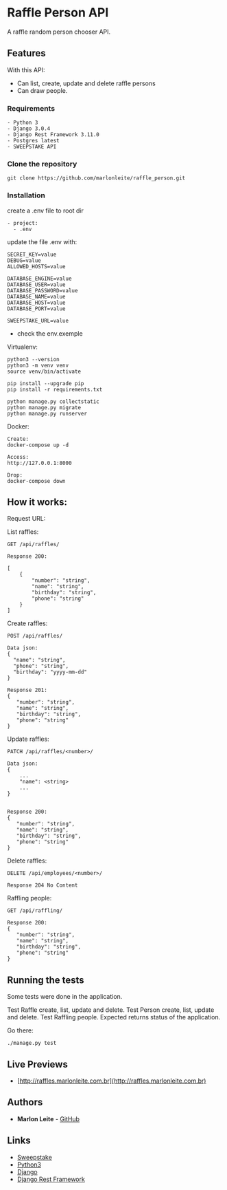 # Raffle Person API

A raffle random person chooser API.

## Features

With this API:
- Can list, create, update and delete raffle persons
- Can draw people.

### Requirements
```
- Python 3
- Django 3.0.4
- Django Rest Framework 3.11.0
- Postgres latest
- SWEEPSTAKE API
```

### Clone the repository
```
git clone https://github.com/marlonleite/raffle_person.git
```

### Installation

create a .env file to root dir
```
- project:
  - .env
```
update the file .env with:
```
SECRET_KEY=value
DEBUG=value
ALLOWED_HOSTS=value

DATABASE_ENGINE=value
DATABASE_USER=value
DATABASE_PASSWORD=value
DATABASE_NAME=value
DATABASE_HOST=value
DATABASE_PORT=value

SWEEPSTAKE_URL=value
```
- check the env.exemple

Virtualenv:
```
python3 --version
python3 -m venv venv
source venv/bin/activate
 
pip install --upgrade pip
pip install -r requirements.txt

python manage.py collectstatic
python manage.py migrate
python manage.py runserver
```

Docker:
```
Create:
docker-compose up -d

Access:
http://127.0.0.1:8000

Drop:
docker-compose down

```

## How it works:

Request URL:

List raffles:
```
GET /api/raffles/
```
```
Response 200:

[
    {
        "number": "string",
        "name": "string",
        "birthday": "string",
        "phone": "string"
    }
]
```

Create raffles:
```
POST /api/raffles/
```
```
Data json:
{
  "name": "string",
  "phone": "string",
  "birthday": "yyyy-mm-dd"
}
```
```
Response 201:
{
   "number": "string",
   "name": "string",
   "birthday": "string",
   "phone": "string"
}
```

Update raffles:
```
PATCH /api/raffles/<number>/
```
```
Data json:
{
    ...
    "name": <string>
    ...
}


```
```
Response 200:
{
   "number": "string",
   "name": "string",
   "birthday": "string",
   "phone": "string"
}
```

Delete raffles:
```
DELETE /api/employees/<number>/
```
```
Response 204 No Content
```

Raffling people:

```
GET /api/raffling/
```


```
Response 200:
{
   "number": "string",
   "name": "string",
   "birthday": "string",
   "phone": "string"
}
```

## Running the tests

Some tests were done in the application. 

Test Raffle create, list, update and delete. 
Test Person create, list, update and delete. 
Test Raffling people. 
Expected returns status of the application.

Go there:
```
./manage.py test
```

## Live Previews

* [http://raffles.marlonleite.com.br](http://raffles.marlonleite.com.br)


## Authors

* **Marlon Leite** - [GitHub](https://github.com/marlonleite)

## Links

* [Sweepstake](https://github.com/marlonleite/sweepstake)
* [Python3](https://www.python.org/download/releases/3.0/)
* [Django](https://docs.djangoproject.com)
* [Django Rest Framework](https://www.django-rest-framework.org/)

